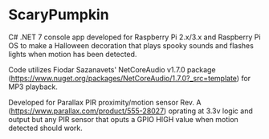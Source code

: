 # ScaryPumpkin
C# .NET 7 console app developed for Raspberry Pi 2.x/3.x and Raspberry Pi OS to make a Halloween decoration that plays spooky 
sounds and flashes lights when motion has been detected.

Code utilizes Fiodar Sazanavets' NetCoreAudio v1.7.0 package (https://www.nuget.org/packages/NetCoreAudio/1.7.0?_src=template) 
for MP3 playback. 

Developed for Parallax PIR proximity/motion sensor Rev. A (https://www.parallax.com/product/555-28027) oprating at 3.3v logic 
and output but any PIR sensor that oputs a GPIO HIGH value when motion detected should work.
